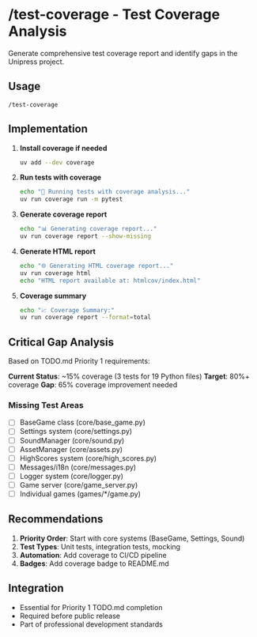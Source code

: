 # /test-coverage - Test Coverage Analysis

Generate comprehensive test coverage report and identify gaps in the Unipress project.

## Usage

```
/test-coverage
```

## Implementation

1. **Install coverage if needed**
   ```bash
   uv add --dev coverage
   ```

2. **Run tests with coverage**
   ```bash
   echo "🧪 Running tests with coverage analysis..."
   uv run coverage run -m pytest
   ```

3. **Generate coverage report**
   ```bash
   echo "📊 Generating coverage report..."
   uv run coverage report --show-missing
   ```

4. **Generate HTML report**
   ```bash
   echo "🌐 Generating HTML coverage report..."
   uv run coverage html
   echo "HTML report available at: htmlcov/index.html"
   ```

5. **Coverage summary**
   ```bash
   echo "📈 Coverage Summary:"
   uv run coverage report --format=total
   ```

## Critical Gap Analysis

Based on TODO.md Priority 1 requirements:

**Current Status**: ~15% coverage (3 tests for 19 Python files)
**Target**: 80%+ coverage
**Gap**: 65% coverage improvement needed

### Missing Test Areas
- [ ] BaseGame class (core/base_game.py)
- [ ] Settings system (core/settings.py)
- [ ] SoundManager (core/sound.py)
- [ ] AssetManager (core/assets.py)
- [ ] HighScores system (core/high_scores.py)
- [ ] Messages/i18n (core/messages.py)
- [ ] Logger system (core/logger.py)
- [ ] Game server (core/game_server.py)
- [ ] Individual games (games/*/game.py)

## Recommendations

1. **Priority Order**: Start with core systems (BaseGame, Settings, Sound)
2. **Test Types**: Unit tests, integration tests, mocking
3. **Automation**: Add coverage to CI/CD pipeline
4. **Badges**: Add coverage badge to README.md

## Integration

- Essential for Priority 1 TODO.md completion
- Required before public release
- Part of professional development standards